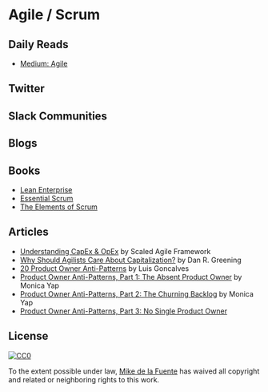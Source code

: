 ﻿# Agile / Scrum
## Daily Reads
- [Medium: Agile](https://medium.com/tag/agile/latest)

## Twitter

## Slack Communities

## Blogs

## Books
- [Lean Enterprise]()
- [Essential Scrum]()
- [The Elements of Scrum]()

## Articles
- [Understanding CapEx & OpEx](http://www.scaledagileframework.com/capex-and-opex/) by Scaled Agile Framework
- [Why Should Agilists Care About Capitalization?](https://www.infoq.com/articles/agile-capitalization) by Dan R. Greening
- [20 Product Owner Anti-Patterns](https://luis-goncalves.com/product-owner-antipatterns/) by Luis Goncalves
- [Product Owner Anti-Patterns, Part 1: The Absent Product Owner](http://www.solutionsiq.com/product-owner-anti-patterns-part-1-the-absent-product-owner/) by Monica Yap
- [Product Owner Anti-Patterns, Part 2: The Churning Backlog](http://www.solutionsiq.com/product-owner-anti-patterns-part-2-the-churning-backlog/) by Monica Yap
- [Product Owner Anti-Patterns, Part 3: No Single Product Owner](http://www.solutionsiq.com/product-owner-anti-patterns-part-3-no-single-product-owner/)

## License

[![CC0](https://mirrors.creativecommons.org/presskit/buttons/88x31/svg/cc-zero.svg)](https://creativecommons.org/publicdomain/zero/1.0/)

To the extent possible under law, [Mike de la Fuente](http://twitter.highfiveboom.com) has waived all copyright and related or neighboring rights to this work.

